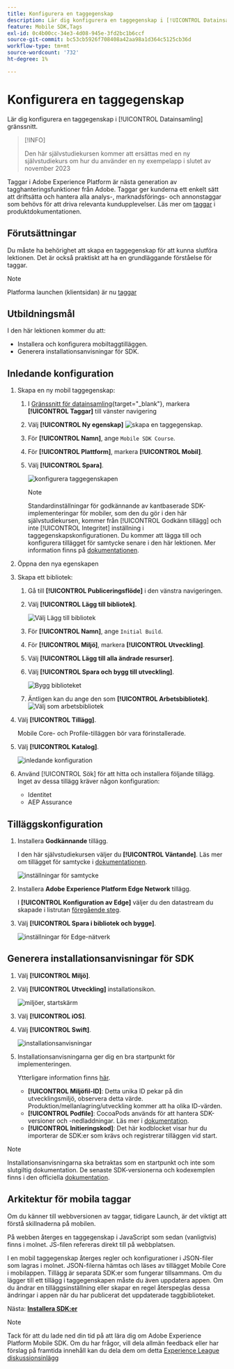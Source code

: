 ```yaml
---
title: Konfigurera en taggegenskap
description: Lär dig konfigurera en taggegenskap i [!UICONTROL Datainsamling] gränssnitt.
feature: Mobile SDK,Tags
exl-id: 0c4b00cc-34e3-4d08-945e-3fd2bc1b6ccf
source-git-commit: bc53cb5926f708408a42aa98a1d364c5125cb36d
workflow-type: tm+mt
source-wordcount: '732'
ht-degree: 1%

---
```


# Konfigurera en taggegenskap

Lär dig konfigurera en taggegenskap i [!UICONTROL Datainsamling] gränssnitt.

>[!INFO]
>
> Den här självstudiekursen kommer att ersättas med en ny självstudiekurs om hur du använder en ny exempelapp i slutet av november 2023

Taggar i Adobe Experience Platform är nästa generation av tagghanteringsfunktioner från Adobe. Taggar ger kunderna ett enkelt sätt att driftsätta och hantera alla analys-, marknadsförings- och annonstaggar som behövs för att driva relevanta kundupplevelser. Läs mer om [taggar](https://experienceleague.adobe.com/docs/experience-platform/tags/home.html?lang=sv) i produktdokumentationen.

## Förutsättningar

Du måste ha behörighet att skapa en taggegenskap för att kunna slutföra lektionen. Det är också praktiskt att ha en grundläggande förståelse för taggar.

>[!NOTE]
>
> Platforma launchen (klientsidan) är nu [taggar](https://experienceleague.adobe.com/docs/experience-platform/tags/home.html?lang=en)

## Utbildningsmål

I den här lektionen kommer du att:

* Installera och konfigurera mobiltaggtilläggen.
* Generera installationsanvisningar för SDK.

## Inledande konfiguration

1. Skapa en ny mobil taggegenskap:
   1. I [Gränssnitt för datainsamling](https://experience.adobe.com/data-collection/){target="_blank"}, markera **[!UICONTROL Taggar]** till vänster navigering
   1. Välj **[!UICONTROL Ny egenskap]**
      ![skapa en taggegenskap](assets/mobile-tags-new-property.png).
   1. För **[!UICONTROL Namn]**, ange `Mobile SDK Course`.
   1. För **[!UICONTROL Plattform]**, markera **[!UICONTROL Mobil]**.
   1. Välj  **[!UICONTROL Spara]**.

      ![konfigurera taggegenskapen](assets/mobile-tags-property-config.png)

      >[!NOTE]
      >
      > Standardinställningar för godkännande av kantbaserade SDK-implementeringar för mobiler, som den du gör i den här självstudiekursen, kommer från [!UICONTROL Godkänn tillägg] och inte [!UICONTROL Integritet] inställning i taggegenskapskonfigurationen. Du kommer att lägga till och konfigurera tillägget för samtycke senare i den här lektionen. Mer information finns på [dokumentationen](https://developer.adobe.com/client-sdks/documentation/privacy-and-gdpr/).


1. Öppna den nya egenskapen
1. Skapa ett bibliotek:

   1. Gå till **[!UICONTROL Publiceringsflöde]** i den vänstra navigeringen.
   1. Välj **[!UICONTROL Lägg till bibliotek]**.

      ![Välj Lägg till bibliotek](assets/mobile-tags-create-library.png)

   1. För **[!UICONTROL Namn]**, ange `Initial Build`.
   1. För **[!UICONTROL Miljö]**, markera **[!UICONTROL Utveckling]**.
   1. Välj  **[!UICONTROL Lägg till alla ändrade resurser]**.
   1. Välj **[!UICONTROL Spara och bygg till utveckling]**.

      ![Bygg biblioteket](assets/mobile-tags-save-library.png)

   1. Äntligen kan du ange den som **[!UICONTROL Arbetsbibliotek]**.
      ![Välj som arbetsbibliotek](assets/mobile-tags-working-library.png)
1. Välj **[!UICONTROL Tillägg]**.

   Mobile Core- och Profile-tilläggen bör vara förinstallerade.

1. Välj **[!UICONTROL Katalog]**.

   ![inledande konfiguration](assets/mobile-tags-starting.png)

1. Använd [!UICONTROL Sök] för att hitta och installera följande tillägg. Inget av dessa tillägg kräver någon konfiguration:
   * Identitet
   * AEP Assurance

## Tilläggskonfiguration

1. Installera **Godkännande** tillägg.

   I den här självstudiekursen väljer du **[!UICONTROL Väntande]**. Läs mer om tillägget för samtycke i [dokumentationen](https://developer.adobe.com/client-sdks/documentation/consent-for-edge-network/).

   ![inställningar för samtycke](assets/mobile-tags-extension-consent.png)

1. Installera **Adobe Experience Platform Edge Network** tillägg.

   I **[!UICONTROL Konfiguration av Edge]** väljer du den datastream du skapade i listrutan [föregående steg](create-datastream.md).

1. Välj **[!UICONTROL Spara i bibliotek och bygge]**.

   ![inställningar för Edge-nätverk](assets/mobile-tags-extension-edge.png)


## Generera installationsanvisningar för SDK

1. Välj **[!UICONTROL Miljö]**.

1. Välj **[!UICONTROL Utveckling]** installationsikon.

   ![miljöer, startskärm](assets/mobile-tags-environments.png)

1. Välj **[!UICONTROL iOS]**.

1. Välj **[!UICONTROL Swift]**.

   ![installationsanvisningar](assets/mobile-tags-install-instructions.png)

1. Installationsanvisningarna ger dig en bra startpunkt för implementeringen.

   Ytterligare information finns [här](https://developer.adobe.com/client-sdks/documentation/getting-started/get-the-sdk/).

   * **[!UICONTROL Miljöfil-ID]**: Detta unika ID pekar på din utvecklingsmiljö, observera detta värde. Produktion/mellanlagring/utveckling kommer att ha olika ID-värden.
   * **[!UICONTROL Podfile]**: CocoaPods används för att hantera SDK-versioner och -nedladdningar. Läs mer i [dokumentation](https://cocoapods.org/).
   * **[!UICONTROL Initieringskod]**: Det här kodblocket visar hur du importerar de SDK:er som krävs och registrerar tilläggen vid start.

>[!NOTE]
>Installationsanvisningarna ska betraktas som en startpunkt och inte som slutgiltig dokumentation. De senaste SDK-versionerna och kodexemplen finns i den officiella [dokumentation](https://developer.adobe.com/client-sdks/documentation/).

## Arkitektur för mobila taggar

Om du känner till webbversionen av taggar, tidigare Launch, är det viktigt att förstå skillnaderna på mobilen.

På webben återges en taggegenskap i JavaScript som sedan (vanligtvis) finns i molnet. JS-filen refereras direkt till på webbplatsen.

I en mobil taggegenskap återges regler och konfigurationer i JSON-filer som lagras i molnet. JSON-filerna hämtas och läses av tillägget Mobile Core i mobilappen. Tillägg är separata SDK:er som fungerar tillsammans. Om du lägger till ett tillägg i taggegenskapen måste du även uppdatera appen. Om du ändrar en tilläggsinställning eller skapar en regel återspeglas dessa ändringar i appen när du har publicerat det uppdaterade taggbiblioteket.

Nästa: **[Installera SDK:er](install-sdks.md)**

>[!NOTE]
>
>Tack för att du lade ned din tid på att lära dig om Adobe Experience Platform Mobile SDK. Om du har frågor, vill dela allmän feedback eller har förslag på framtida innehåll kan du dela dem om detta [Experience League diskussionsinlägg](https://experienceleaguecommunities.adobe.com/t5/adobe-experience-platform-data/tutorial-discussion-implement-adobe-experience-cloud-in-mobile/td-p/443796)